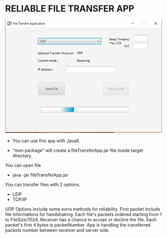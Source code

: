 # RELIABLE FILE TRANSFER APP

![Screenshot](screenshot.png)

- You can use this app with Java9.

- "mvn package" will create a fileTransferApp.jar file inside target directory.

You can open file 

- java -jar fileTransferApp.jar 

You can transfer files with 2 options.

- UDP
- TCP/IP

UDP Options include some extra methods for reliability.
First packet include file informations for handshaking. Each file's packets ordered starting from 1 to FileSize/1024.
Receiver has a chance to accept or decline the file.
Each packet's first 4 bytes is packetNumber.
App is handling the transferred packets number between receiver and server side.